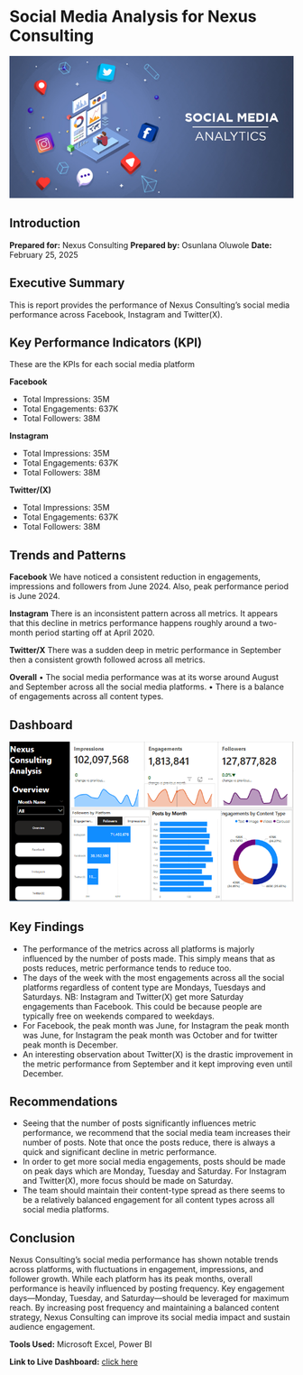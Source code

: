 # Social Media Analysis for Nexus Consulting
![social media img](Social-Media-analytics.jpg)

## Introduction
**Prepared for:** Nexus Consulting
**Prepared by:** Osunlana Oluwole
**Date:** February 25, 2025

## Executive Summary
This is report provides the performance of Nexus Consulting’s social media performance across Facebook, Instagram and Twitter(X). 

## Key Performance Indicators (KPI)
These are the KPIs for each social media platform

**Facebook**
 - Total Impressions: 35M
 - Total Engagements: 637K
 - Total Followers: 38M

**Instagram**
 - Total Impressions: 35M
 - Total Engagements: 637K
 - Total Followers: 38M

**Twitter/(X)**
 - Total Impressions: 35M
 - Total Engagements: 637K
 - Total Followers: 38M
   
## Trends and Patterns
**Facebook**
We have noticed a consistent reduction in engagements, impressions and followers from June 2024. Also, peak performance period is June 2024. 

**Instagram**
There is an inconsistent pattern across all metrics. It appears that this decline in metrics performance happens roughly around a two-month period starting off at April 2020. 

**Twitter/X**
There was a sudden deep in metric performance in September then a consistent growth followed across all metrics. 

**Overall**
•	The social media performance was at its worse around August and September across all the social media platforms.
•	There is a balance of engagements across all content types. 

## Dashboard
![dashboard](Social-Media-Dashboard.png)

## Key Findings
 - The performance of the metrics across all platforms is majorly influenced by the number of posts made. This simply means that as posts reduces, metric performance tends to reduce too.
 - The days of the week with the most engagements across all the social platforms regardless of content type are Mondays, Tuesdays and Saturdays. NB: Instagram and Twitter(X) get more Saturday engagements than Facebook. This could be because people are typically free on weekends compared to weekdays.
 - For Facebook, the peak month was June, for Instagram the peak month was  June, for Instagram the peak month was October and for twitter peak month is December.
 - An interesting observation about Twitter(X) is the drastic improvement in the metric performance from September and it kept improving even until December.
   
## Recommendations
 - Seeing that the number of posts significantly influences metric performance, we recommend that the social media team increases their number of posts. Note that once the posts reduce, there is always a quick and significant decline in metric performance.
 - In order to get more social media engagements, posts should be made on peak days which are Monday, Tuesday and Saturday. For Instagram and Twitter(X), more focus should be made on Saturday.
 - The team should maintain their content-type spread as there seems to be a relatively balanced engagement for all content types across all social media platforms.
   
## Conclusion
Nexus Consulting’s social media performance has shown notable trends across platforms, with fluctuations in engagement, impressions, and follower growth. While each platform has its peak months, overall performance is heavily influenced by posting frequency. Key engagement days—Monday, Tuesday, and Saturday—should be leveraged for maximum reach. By increasing post frequency and maintaining a balanced content strategy, Nexus Consulting can improve its social media impact and sustain audience engagement.

**Tools Used:** Microsoft Excel, Power BI

**Link to Live Dashboard:** [click here](https://app.powerbi.com/view?r=eyJrIjoiZjg2MTA2ZjgtNzFhMy00ZmUxLTgzZGUtODNhMDJjYzljMGY1IiwidCI6IjE4ZDRlMTRiLTJkYmUtNDc1Yy05OTgzLWRlZThjOWI2ZTIzMCJ9)
